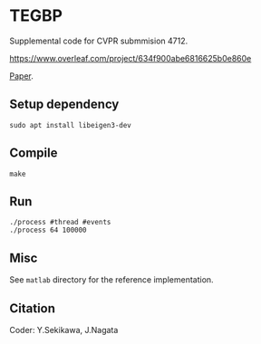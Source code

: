 # TEGBP
Supplemental code for CVPR submmision 4712.

https://www.overleaf.com/project/634f900abe6816625b0e860e


<!-- <embed src="./material/CVPR2023_4712.pdf" width="640" frameborder="0" allowfullscreen> -->
<!-- <iframe src="./material/CVPR2023_4712.pdf" style="width:1000px; height:800px;" frameborder="0" allowfullscreen></iframe> -->

[Paper](https://github.com/DensoITLab/tegbp/blob/master/material/CVPR2023_4712.pdf).

## Setup dependency 
```
sudo apt install libeigen3-dev
```


## Compile 
```
make
```

## Run
```
./process #thread #events
./process 64 100000
```

## Misc
See  `matlab` directory for the reference implementation.

## Citation
Coder: Y.Sekikawa, J.Nagata
